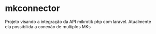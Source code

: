 # mkconnector

Projeto visando a integração da API mikrotik php com laravel. Atualmente ela possibilida a conexão de multiplos MKs
